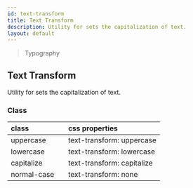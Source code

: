```yaml
---
id: text-transform
title: Text Transform
description: Utility for sets the capitalization of text.
layout: default
---
```


> Typography

## Text Transform

Utility for sets the capitalization of text.

### Class

| <span class="px-3 py-1 text-white bg-charcoal-100 rounded-full">class</span> | | <span class="px-3 py-1 text-white bg-charcoal-100 rounded-full">css properties</span> |
|:--|:--|:--|
| uppercase |  | text-transform: uppercase |
| lowercase |  | text-transform: lowercase |
| capitalize |  | text-transform: capitalize |
| normal-case |  | text-transform: none |
